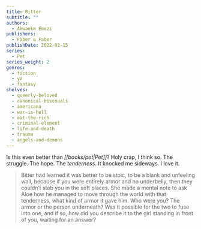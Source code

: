 ```yaml
---
title: Bitter
subtitle: ""
authors:
  - Akwaeke Emezi
publishers:
  - Faber & Faber
publishDate: 2022-02-15
series:
  - Pet
series_weight: 2
genres:
  - fiction
  - ya
  - fantasy
shelves:
  - queerly-beloved
  - canonical-bisexuals
  - americana
  - war-is-hell
  - eat-the-rich
  - criminal-element
  - life-and-death
  - trauma
  - angels-and-demons
---
```

Is this even better than *[[books/pet|Pet]]*? Holy crap, I think so. The struggle. The hope. The _tenderness_. It knocked me sideways. I love it.  
  

> Bitter had learned it was better to be stoic, to be a blank and unfeeling wall, because if you were entirely armor and no underbelly, then they couldn’t stab you in the soft places. She made a mental note to ask Aloe how he managed to move through the world with that tenderness, what kind of armor it gave him. Who were you? The armor or the person underneath? Was it possible for the two to fuse into one, and if so, how did you describe it to the girl standing in front of you, waiting for an answer?